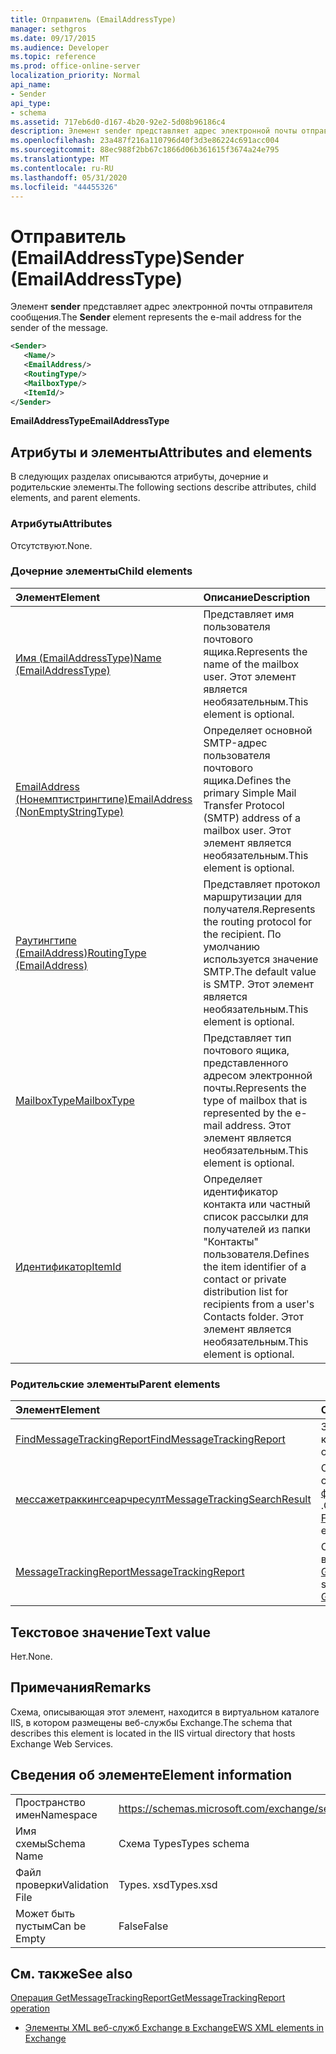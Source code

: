 ```yaml
---
title: Отправитель (EmailAddressType)
manager: sethgros
ms.date: 09/17/2015
ms.audience: Developer
ms.topic: reference
ms.prod: office-online-server
localization_priority: Normal
api_name:
- Sender
api_type:
- schema
ms.assetid: 717eb6d0-d167-4b20-92e2-5d08b96186c4
description: Элемент sender представляет адрес электронной почты отправителя сообщения.
ms.openlocfilehash: 23a487f216a110796d40f3d3e86224c691acc004
ms.sourcegitcommit: 88ec988f2bb67c1866d06b361615f3674a24e795
ms.translationtype: MT
ms.contentlocale: ru-RU
ms.lasthandoff: 05/31/2020
ms.locfileid: "44455326"
---
```

# <a name="sender-emailaddresstype"></a><span data-ttu-id="3d7a6-103">Отправитель (EmailAddressType)</span><span class="sxs-lookup"><span data-stu-id="3d7a6-103">Sender (EmailAddressType)</span></span>

<span data-ttu-id="3d7a6-104">Элемент **sender** представляет адрес электронной почты отправителя сообщения.</span><span class="sxs-lookup"><span data-stu-id="3d7a6-104">The **Sender** element represents the e-mail address for the sender of the message.</span></span> 
  
```XML
<Sender>
   <Name/>
   <EmailAddress/>
   <RoutingType/>
   <MailboxType/>
   <ItemId/>
</Sender>
```

 <span data-ttu-id="3d7a6-105">**EmailAddressType**</span><span class="sxs-lookup"><span data-stu-id="3d7a6-105">**EmailAddressType**</span></span>
## <a name="attributes-and-elements"></a><span data-ttu-id="3d7a6-106">Атрибуты и элементы</span><span class="sxs-lookup"><span data-stu-id="3d7a6-106">Attributes and elements</span></span>

<span data-ttu-id="3d7a6-107">В следующих разделах описываются атрибуты, дочерние и родительские элементы.</span><span class="sxs-lookup"><span data-stu-id="3d7a6-107">The following sections describe attributes, child elements, and parent elements.</span></span>
  
### <a name="attributes"></a><span data-ttu-id="3d7a6-108">Атрибуты</span><span class="sxs-lookup"><span data-stu-id="3d7a6-108">Attributes</span></span>

<span data-ttu-id="3d7a6-109">Отсутствуют.</span><span class="sxs-lookup"><span data-stu-id="3d7a6-109">None.</span></span>
  
### <a name="child-elements"></a><span data-ttu-id="3d7a6-110">Дочерние элементы</span><span class="sxs-lookup"><span data-stu-id="3d7a6-110">Child elements</span></span>

|<span data-ttu-id="3d7a6-111">**Элемент**</span><span class="sxs-lookup"><span data-stu-id="3d7a6-111">**Element**</span></span>|<span data-ttu-id="3d7a6-112">**Описание**</span><span class="sxs-lookup"><span data-stu-id="3d7a6-112">**Description**</span></span>|
|:-----|:-----|
|[<span data-ttu-id="3d7a6-113">Имя (EmailAddressType)</span><span class="sxs-lookup"><span data-stu-id="3d7a6-113">Name (EmailAddressType)</span></span>](name-emailaddresstype.md) <br/> |<span data-ttu-id="3d7a6-114">Представляет имя пользователя почтового ящика.</span><span class="sxs-lookup"><span data-stu-id="3d7a6-114">Represents the name of the mailbox user.</span></span> <span data-ttu-id="3d7a6-115">Этот элемент является необязательным.</span><span class="sxs-lookup"><span data-stu-id="3d7a6-115">This element is optional.</span></span>  <br/> |
|[<span data-ttu-id="3d7a6-116">EmailAddress (Нонемптистрингтипе)</span><span class="sxs-lookup"><span data-stu-id="3d7a6-116">EmailAddress (NonEmptyStringType)</span></span>](emailaddress-nonemptystringtype.md) <br/> |<span data-ttu-id="3d7a6-117">Определяет основной SMTP-адрес пользователя почтового ящика.</span><span class="sxs-lookup"><span data-stu-id="3d7a6-117">Defines the primary Simple Mail Transfer Protocol (SMTP) address of a mailbox user.</span></span> <span data-ttu-id="3d7a6-118">Этот элемент является необязательным.</span><span class="sxs-lookup"><span data-stu-id="3d7a6-118">This element is optional.</span></span>  <br/> |
|[<span data-ttu-id="3d7a6-119">Раутингтипе (EmailAddress)</span><span class="sxs-lookup"><span data-stu-id="3d7a6-119">RoutingType (EmailAddress)</span></span>](routingtype-emailaddress.md) <br/> |<span data-ttu-id="3d7a6-120">Представляет протокол маршрутизации для получателя.</span><span class="sxs-lookup"><span data-stu-id="3d7a6-120">Represents the routing protocol for the recipient.</span></span> <span data-ttu-id="3d7a6-121">По умолчанию используется значение SMTP.</span><span class="sxs-lookup"><span data-stu-id="3d7a6-121">The default value is SMTP.</span></span> <span data-ttu-id="3d7a6-122">Этот элемент является необязательным.</span><span class="sxs-lookup"><span data-stu-id="3d7a6-122">This element is optional.</span></span>  <br/> |
|[<span data-ttu-id="3d7a6-123">MailboxType</span><span class="sxs-lookup"><span data-stu-id="3d7a6-123">MailboxType</span></span>](mailboxtype.md) <br/> |<span data-ttu-id="3d7a6-124">Представляет тип почтового ящика, представленного адресом электронной почты.</span><span class="sxs-lookup"><span data-stu-id="3d7a6-124">Represents the type of mailbox that is represented by the e-mail address.</span></span> <span data-ttu-id="3d7a6-125">Этот элемент является необязательным.</span><span class="sxs-lookup"><span data-stu-id="3d7a6-125">This element is optional.</span></span>  <br/> |
|[<span data-ttu-id="3d7a6-126">Идентификатор</span><span class="sxs-lookup"><span data-stu-id="3d7a6-126">ItemId</span></span>](itemid.md) <br/> |<span data-ttu-id="3d7a6-127">Определяет идентификатор контакта или частный список рассылки для получателей из папки "Контакты" пользователя.</span><span class="sxs-lookup"><span data-stu-id="3d7a6-127">Defines the item identifier of a contact or private distribution list for recipients from a user's Contacts folder.</span></span> <span data-ttu-id="3d7a6-128">Этот элемент является необязательным.</span><span class="sxs-lookup"><span data-stu-id="3d7a6-128">This element is optional.</span></span>  <br/> |
   
### <a name="parent-elements"></a><span data-ttu-id="3d7a6-129">Родительские элементы</span><span class="sxs-lookup"><span data-stu-id="3d7a6-129">Parent elements</span></span>

|<span data-ttu-id="3d7a6-130">**Элемент**</span><span class="sxs-lookup"><span data-stu-id="3d7a6-130">**Element**</span></span>|<span data-ttu-id="3d7a6-131">**Описание**</span><span class="sxs-lookup"><span data-stu-id="3d7a6-131">**Description**</span></span>|
|:-----|:-----|
|[<span data-ttu-id="3d7a6-132">FindMessageTrackingReport</span><span class="sxs-lookup"><span data-stu-id="3d7a6-132">FindMessageTrackingReport</span></span>](findmessagetrackingreport.md) <br/> |<span data-ttu-id="3d7a6-133">Задает условия для типов сообщений, которые требуется найти.</span><span class="sxs-lookup"><span data-stu-id="3d7a6-133">Specifies criteria for the types of messages to find.</span></span>  <br/> |
|[<span data-ttu-id="3d7a6-134">мессажетраккингсеарчресулт</span><span class="sxs-lookup"><span data-stu-id="3d7a6-134">MessageTrackingSearchResult</span></span>](messagetrackingsearchresult.md) <br/> |<span data-ttu-id="3d7a6-135">Содержит один результат одного сообщения для элемента [финдмессажетраккингрепортреспонсе](findmessagetrackingreportresponse.md) .</span><span class="sxs-lookup"><span data-stu-id="3d7a6-135">Contains a single message result for a [FindMessageTrackingReportResponse](findmessagetrackingreportresponse.md) element.</span></span>  <br/> |
|[<span data-ttu-id="3d7a6-136">MessageTrackingReport</span><span class="sxs-lookup"><span data-stu-id="3d7a6-136">MessageTrackingReport</span></span>](messagetrackingreport.md) <br/> |<span data-ttu-id="3d7a6-137">Содержит одно сообщение, которое возвращается в [Операция GetMessageTrackingReport](getmessagetrackingreport-operation.md).</span><span class="sxs-lookup"><span data-stu-id="3d7a6-137">Contains a single message that is returned in a [GetMessageTrackingReport operation](getmessagetrackingreport-operation.md).</span></span>  <br/> |
   
## <a name="text-value"></a><span data-ttu-id="3d7a6-138">Текстовое значение</span><span class="sxs-lookup"><span data-stu-id="3d7a6-138">Text value</span></span>

<span data-ttu-id="3d7a6-139">Нет.</span><span class="sxs-lookup"><span data-stu-id="3d7a6-139">None.</span></span>
  
## <a name="remarks"></a><span data-ttu-id="3d7a6-140">Примечания</span><span class="sxs-lookup"><span data-stu-id="3d7a6-140">Remarks</span></span>

<span data-ttu-id="3d7a6-141">Схема, описывающая этот элемент, находится в виртуальном каталоге IIS, в котором размещены веб-службы Exchange.</span><span class="sxs-lookup"><span data-stu-id="3d7a6-141">The schema that describes this element is located in the IIS virtual directory that hosts Exchange Web Services.</span></span>
  
## <a name="element-information"></a><span data-ttu-id="3d7a6-142">Сведения об элементе</span><span class="sxs-lookup"><span data-stu-id="3d7a6-142">Element information</span></span>

|||
|:-----|:-----|
|<span data-ttu-id="3d7a6-143">Пространство имен</span><span class="sxs-lookup"><span data-stu-id="3d7a6-143">Namespace</span></span>  <br/> |https://schemas.microsoft.com/exchange/services/2006/types  <br/> |
|<span data-ttu-id="3d7a6-144">Имя схемы</span><span class="sxs-lookup"><span data-stu-id="3d7a6-144">Schema Name</span></span>  <br/> |<span data-ttu-id="3d7a6-145">Схема Types</span><span class="sxs-lookup"><span data-stu-id="3d7a6-145">Types schema</span></span>  <br/> |
|<span data-ttu-id="3d7a6-146">Файл проверки</span><span class="sxs-lookup"><span data-stu-id="3d7a6-146">Validation File</span></span>  <br/> |<span data-ttu-id="3d7a6-147">Types. xsd</span><span class="sxs-lookup"><span data-stu-id="3d7a6-147">Types.xsd</span></span>  <br/> |
|<span data-ttu-id="3d7a6-148">Может быть пустым</span><span class="sxs-lookup"><span data-stu-id="3d7a6-148">Can be Empty</span></span>  <br/> |<span data-ttu-id="3d7a6-149">False</span><span class="sxs-lookup"><span data-stu-id="3d7a6-149">False</span></span>  <br/> |
   
## <a name="see-also"></a><span data-ttu-id="3d7a6-150">См. также</span><span class="sxs-lookup"><span data-stu-id="3d7a6-150">See also</span></span>



[<span data-ttu-id="3d7a6-151">Операция GetMessageTrackingReport</span><span class="sxs-lookup"><span data-stu-id="3d7a6-151">GetMessageTrackingReport operation</span></span>](getmessagetrackingreport-operation.md)


- [<span data-ttu-id="3d7a6-152">Элементы XML веб-служб Exchange в Exchange</span><span class="sxs-lookup"><span data-stu-id="3d7a6-152">EWS XML elements in Exchange</span></span>](ews-xml-elements-in-exchange.md)

